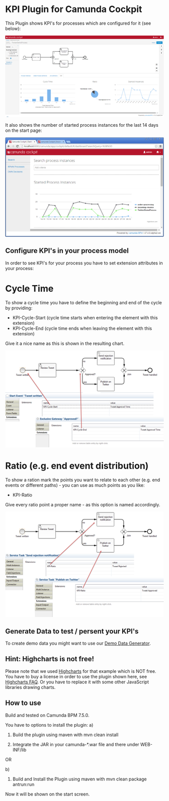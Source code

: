 KPI Plugin for Camunda Cockpit
=================================

This Plugin shows KPI's for processes which are configured for it (see below):

![Screenshot][1]

It also shows the number of started process instances for the last 14 days on the start page:

![Screenshot][2]


Configure KPI's in your process model
----------------------
In order to see KPI's for your process you have to set extension attributes in your process:

# Cycle Time

To show a cycle time you have to define the beginning and end of the cycle by providing:

* KPI-Cycle-Start (cycle time starts when entering the element with this extension)
* KPI-Cycle-End (cycle time ends when leaving the element with this extension)

Give it a nice name as this is shown in the resulting chart.

![Screenshot][3]



# Ratio (e.g. end event distribution)

To show a ration mark the points you want to relate to each other (e.g. end events or different paths) - you can use as much points as you like:

* KPI-Ratio

Give every ratio point a proper name - as this option is named accordingly.

![Screenshot][4]


Generate Data to test / persent your KPI's
----------------------

To create demo data you might want to use our [Demo Data Generator](https://github.com/camunda/camunda-consulting/tree/master/snippets/camunda-demo-data-generator).

Hint: Highcharts is not free!
----------------------

Please note that we used [Highcharts](http://www.highcharts.com/) for that example which is NOT free.
You have to buy a license in order to use the plugin shown here, see [Highcharts FAQ](http://shop.highsoft.com/faq). 
Or you have to replace it with some other JavaScript libraries drawing charts.


How to use
----------------------

Build and tested on Camunda BPM 7.5.0.

You have to options to install the plugin:
a)
1. Build the plugin using maven with mvn clean install

2. Integrate the JAR in your camunda-*.war file and there under WEB-INF/lib

OR 

b) 
1. Build and Install the Plugin using maven with mvn clean package antrun:run

Now it will be shown on the start screen.



[1]: screenshot.png
[2]: screenshot2.png

[3]: KpiCycleTimeConfig.png
[4]: KpiRatioConfig.png

